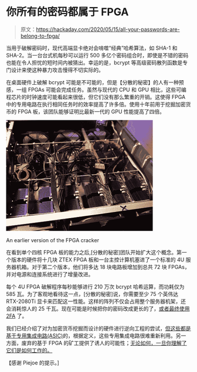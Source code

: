 # 你所有的密码都属于 FPGA

> 原文：<https://hackaday.com/2020/05/15/all-your-passwords-are-belong-to-fpga/>

当用于破解密码时，现代高端显卡绝对会啃噬“经典”哈希算法，如 SHA-1 和 SHA-2。当一台台式机每秒可以运行 500 多亿个密码组合时，即使是不错的密码也能在令人担忧的短时间内被猜出。幸运的是，bcrypt 等高级密码散列函数是专门设计来使这种暴力攻击慢得不切实际的。

在桌面硬件上破解 bcrypt 可能是不可能的，但是【分散的秘密】的人有一种预感，一组 FPGAs 可能会完成任务。虽然与现代的 CPU 和 GPU 相比，这些可编程芯片的时钟速度可能看起来很低，但它们没有那么繁重的开销。这使得 FPGA 中的专用电路在执行相同任务时的效率提高了许多倍。使用十年前用于挖掘加密货币的 FPGA 板，该团队能够证明比最新一代的 GPU 性能提高了四倍。

[![](img/76c76c464e5ce302716cd88876c8c0e9.png)](https://hackaday.com/wp-content/uploads/2020/05/fpgacrack_detail.jpg)

An earlier version of the FPGA cracker

在看到单个四核 FPGA 板的能力之后,[分散的秘密]团队开始扩大这个概念。第一个版本的硬件将十几块 ZTEX FPGA 板和一台主控计算机塞进了一个标准的 4U 服务器机箱。对于第二个版本，他们将多达 18 块电路板增加到总共 72 块 FPGAs，并对电源和连接系统进行了增量改进。

每个 4U FPGA 破解程序每秒能够进行 210 万次 bcrypt 哈希运算，而功耗仅为 585 瓦。为了客观地看待这一点，[分散的秘密]说，你需要至少 75 个英伟达 RTX-2080Ti 显卡来匹配这一性能。这样的阵列不仅会占用整个服务器机架，还会消耗惊人的 25 千瓦。现在可能是时候把你的密码改成更长的了，[或者最终使用 2FA](https://hackaday.com/2018/01/04/two-factor-authentication-with-the-esp8266/) 了。

我们已经介绍了对为加密货币挖掘而设计的硬件进行逆向工程的尝试，[但这些都是基于专用集成电路(ASIC)](https://hackaday.com/2018/02/10/reverse-engineering-a-bitcoin-miner/)的，根据定义，这些专用集成电路很难重新利用。另一方面，废弃的基于 FPGA 的矿工提供了诱人的可能性；[无论如何，一旦你理解了它们是如何工作的。](https://hackaday.com/2019/12/06/david-williams-is-fpga-curious/)

【感谢 Piejoe 的提示。]